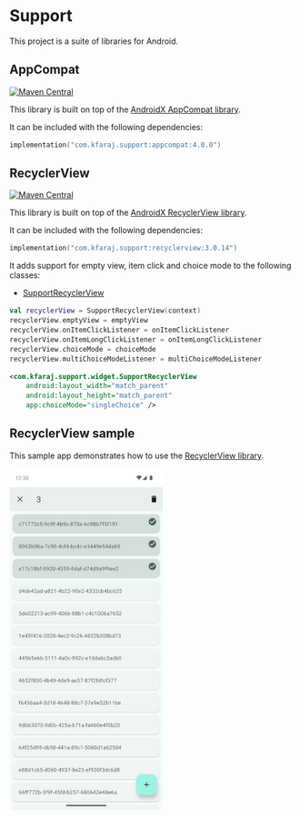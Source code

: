 # Support

This project is a suite of libraries for Android.

## AppCompat

[![Maven Central](https://img.shields.io/maven-central/v/com.kfaraj.support/appcompat)](https://search.maven.org/artifact/com.kfaraj.support/appcompat)

This library is built on top of the
[AndroidX AppCompat library](https://developer.android.com/jetpack/androidx/releases/appcompat).

It can be included with the following dependencies:

```kotlin
implementation("com.kfaraj.support:appcompat:4.0.0")
```

## RecyclerView

[![Maven Central](https://img.shields.io/maven-central/v/com.kfaraj.support/recyclerview)](https://search.maven.org/artifact/com.kfaraj.support/recyclerview)

This library is built on top of the
[AndroidX RecyclerView library](https://developer.android.com/jetpack/androidx/releases/recyclerview).

It can be included with the following dependencies:

```kotlin
implementation("com.kfaraj.support:recyclerview:3.0.14")
```

It adds support for empty view, item click and choice mode to the following classes:

- [SupportRecyclerView](recyclerview/src/main/java/com/kfaraj/support/widget/SupportRecyclerView.java)

```kotlin
val recyclerView = SupportRecyclerView(context)
recyclerView.emptyView = emptyView
recyclerView.onItemClickListener = onItemClickListener
recyclerView.onItemLongClickListener = onItemLongClickListener
recyclerView.choiceMode = choiceMode
recyclerView.multiChoiceModeListener = multiChoiceModeListener
```

```xml
<com.kfaraj.support.widget.SupportRecyclerView
    android:layout_width="match_parent"
    android:layout_height="match_parent"
    app:choiceMode="singleChoice" />
```

## RecyclerView sample

This sample app demonstrates how to use the [RecyclerView library](#recyclerview).

![RecyclerView sample app](screenshots/recyclerview.webp)
